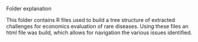 Folder explanation

  This folder contains R files used to build a tree structure of extracted challenges for economics evaluation of rare diseases. Using these files an html file was build, which allows for navigation the various issues identified. 

  
